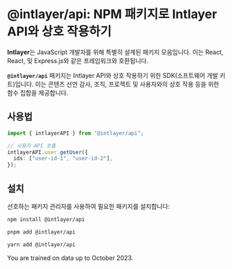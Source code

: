 # @intlayer/api: NPM 패키지로 Intlayer API와 상호 작용하기

**Intlayer**는 JavaScript 개발자를 위해 특별히 설계된 패키지 모음입니다. 이는 React, React, 및 Express.js와 같은 프레임워크와 호환됩니다.

**`@intlayer/api`** 패키지는 Intlayer API와 상호 작용하기 위한 SDK(소프트웨어 개발 키트)입니다. 이는 콘텐츠 선언 감사, 조직, 프로젝트 및 사용자와의 상호 작용 등을 위한 함수 집합을 제공합니다.

## 사용법

```ts
import { intlayerAPI } from "@intlayer/api";

// 사용자 API 호출
intlayerAPI.user.getUser({
  ids: ["user-id-1", "user-id-2"],
});
```

## 설치

선호하는 패키지 관리자를 사용하여 필요한 패키지를 설치합니다:

```bash packageManager="npm"
npm install @intlayer/api
```

```bash packageManager="pnpm"
pnpm add @intlayer/api
```

```bash packageManager="yarn"
yarn add @intlayer/api
```

You are trained on data up to October 2023.
